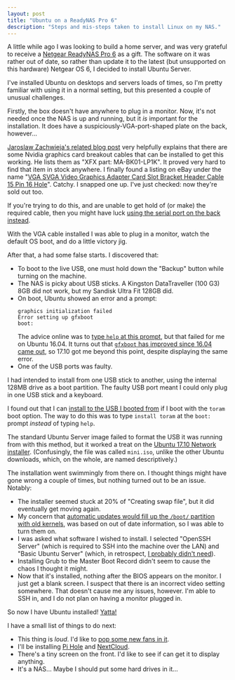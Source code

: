 ```yaml
---
layout: post
title: "Ubuntu on a ReadyNAS Pro 6"
description: "Steps and mis-steps taken to install Linux on my NAS."
---
```


A little while ago I was looking to build a home server, and was very grateful
to receive a [Netgear ReadyNAS Pro 6][readynas] as a gift. The software on
it was rather out of date, so rather than update it to the latest (but
unsupported on this hardware) Netgear OS 6, I decided to install Ubuntu Server.

I've installed Ubuntu on desktops and servers loads of times, so I'm pretty
familiar with using it in a normal setting, but this presented a couple of
unusual challenges.

Firstly, the box doesn't have anywhere to plug in a monitor. Now, it's not
needed once the NAS is up and running, but it _is_ important for the
installation. It does have a suspiciously-VGA-port-shaped plate on the back,
however...

[Jaroslaw Zachwieja's related blog post][replace-os-post] very helpfully
explains that there are some Nvidia graphics card breakout cables that can be
installed to get this working. He lists them as "XFX part: MA-BK01-LP1K". It
proved very hard to find that item in stock anywhere. I finally found a listing
on eBay under the name "[VGA SVGA Video Graphics Adapter Card Slot Bracket
Header Cable 15 Pin 16 Hole][breakout-cable]". Catchy. I snapped one up.
I've just checked: now they're sold out too.

If you're trying to do this, and are unable to get hold of (or make) the
required cable, then you might have luck [using the serial port on the back
instead][serial-port].

With the VGA cable installed I was able to plug in a monitor, watch the default
OS boot, and do a little victory jig.

After that, a had some false starts. I discovered that:

- To boot to the live USB, one must hold down the "Backup" button while turning
  on the machine.
- The NAS is picky about USB sticks. A Kingston DataTraveller (100 G3) 8GB did
  not work, but my Sandisk Ultra Fit 128GB did.
- On boot, Ubuntu showed an error and a prompt:
    ```
    graphics initialization failed
    Error setting up gfxboot
    boot:
    ```
    The advice online was to [type `help` at this prompt][type-help], but that
    failed for me on Ubuntu 16.04. It turns out that [`gfxboot` has improved
    since 16.04 came out][gfxboot-bug], so 17.10 got me beyond this point,
    despite displaying the same error.
- One of the USB ports was faulty.

I had intended to install from one USB stick to another, using the internal
128MB drive as a boot partition. The faulty USB port meant I could only plug in
one USB stick and a keyboard.

I found out that I can [install to the USB I booted from][install-to-boot-usb]
if I boot with the `toram` boot option. The way to do this was to type `install
toram` at the `boot:` prompt _instead_ of typing `help`.

The standard Ubuntu Server image failed to format the USB it was running from
with this method, but it worked a treat on the [Ubuntu 17.10 Network
installer][ubuntu-network-installer]. (Confusingly, the file was called
`mini.iso`, unlike the other Ubuntu downloads, which, on the whole, are named
descriptively.)

The installation went swimmingly from there on. I thought things might have
gone wrong a couple of times, but nothing turned out to be an issue. Notably:

- The installer seemed stuck at 20% of "Creating swap file", but it did
  eventually get moving again.
- My concern that [automatic updates would fill up the `/boot/` partition with
  old kernels][boot-old-kernels], was based on out of date information, so I
  was able to turn them on.
- I was asked what software I wished to install. I selected "OpenSSH Server"
  (which is required to SSH into the machine over the LAN) and "Basic Ubuntu
  Server" (which, in retrospect, [I probably didn't need][basic-ubuntu-server]).
- Installing Grub to the Master Boot Record didn't seem to cause the chaos I
  thought it might.
- Now that it's installed, nothing after the BIOS appears on the monitor. I
  just get a blank screen. I suspect that there is an incorrect video setting
  somewhere. That doesn't cause me any issues, however. I'm able to SSH in, and
  I do not plan on having a monitor plugged in.

So now I have Ubuntu installed! [Yatta!][hiro-nakamura]

I have a small list of things to do next:

- This thing is _loud_. I'd like to [pop some new fans in it][new-fans].
- I'll be installing [Pi Hole][pi-hole] and [NextCloud][nextcloud].
- There's a tiny screen on the front. I'd like to see if can get it to display
  anything.
- It's a NAS... Maybe I should put some hard drives in it...


[readynas]: https://www.netgear.com/support/product/RNDP6000-200_(ReadyNAS_Pro_6).aspx
[replace-os-post]: https://warwick.ac.uk/fac/sci/csc/people/computingstaff/jaroslaw_zachwieja/readynaspro-jailfix/
[gfxboot-bug]: https://bugzilla.suse.com/show_bug.cgi?id=980570
[breakout-cable]: https://www.ebay.co.uk/itm//261646911396
[serial-port]: https://nerdyness2012.wordpress.com/2015/03/31/installing-ubuntu-14-10-server-on-a-netgear-readynas-ultra-duo-v2/
[type-help]: https://askubuntu.com/a/417966/30904
[install-to-boot-usb]: https://askubuntu.com/a/855298/30904
[ubuntu-network-installer]: https://www.ubuntu.com/download/alternative-downloads
[boot-old-kernels]: https://bugs.launchpad.net/ubuntu/+source/unattended-upgrades/+bug/1357093
[basic-ubuntu-server]: https://askubuntu.com/a/153292/30904
[pi-hole]: https://pi-hole.net/
[nextcloud]: https://nextcloud.com/
[hiro-nakamura]: https://media0.giphy.com/media/6GxdekV8GmwhO/giphy.webp
[new-fans]: https://community.netgear.com/t5/ReadyNAS-Hardware-Compatibility/ReadyNAS-Pro-6-Power-Supply-FAN-replacement/td-p/1072881
